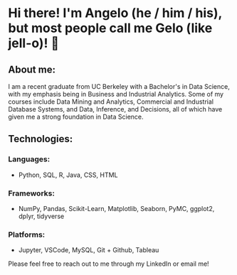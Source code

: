 # Hi there! I'm Angelo (he / him / his), but most people call me Gelo (like jell-o)!  👋

## About me: 
I am a recent graduate from UC Berkeley with a Bachelor's in Data Science, with my emphasis being in Business and Industrial Analytics. Some of my courses include Data Mining and Analytics, Commercial and Industrial Database Systems, and Data, Inference, and Decisions, all of which have given me a strong foundation in Data Science.

## Technologies: 
### **Languages:** 
- Python, SQL, R, Java, CSS, HTML

### **Frameworks:**
- NumPy, Pandas, Scikit-Learn, Matplotlib, Seaborn, PyMC, ggplot2, dplyr, tidyverse

### **Platforms:**
- Jupyter, VSCode, MySQL, Git + Github, Tableau


Please feel free to reach out to me through my LinkedIn or email me!


<!--
**thatgelo/thatgelo** is a ✨ _special_ ✨ repository because its `README.md` (this file) appears on your GitHub profile.

Here are some ideas to get you started:

- 🔭 I’m currently working on ...
- 🌱 I’m currently learning ...
- 👯 I’m looking to collaborate on ...
- 🤔 I’m looking for help with ...
- 💬 Ask me about ...
- 📫 How to reach me: ...
- 😄 Pronouns: ...
- ⚡ Fun fact: ...
-->
